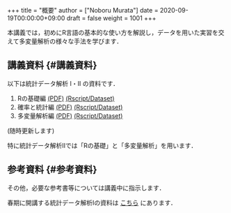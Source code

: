 +++
title = "概要"
author = ["Noboru Murata"]
date = 2020-09-19T00:00:00+09:00
draft = false
weight = 1001
+++

本講義では，初めにR言語の基本的な使い方を解説し，データを用いた実習を交えて多変量解析の様々な手法を学びます．


## 講義資料 {#講義資料}

以下は統計データ解析 I・II の資料です．

1.  Rの基礎編 [(PDF)](https://noboru-murata.github.io/statistical-data-analysis2/pdfs/note1.pdf) [(Rscript/Dataset)](https://noboru-murata.github.io/statistical-data-analysis2/zips/script1.zip)
2.  確率と統計編 [(PDF)](https://noboru-murata.github.io/statistical-data-analysis2/pdfs/note2.pdf) [(Rscript/Dataset)](https://noboru-murata.github.io/statistical-data-analysis2/zips/script2.zip)
3.  多変量解析編 [(PDF)](https://noboru-murata.github.io/statistical-data-analysis2/pdfs/note3.pdf) [(Rscript/Dataset)](https://noboru-murata.github.io/statistical-data-analysis2/zips/script3.zip)

(随時更新します)

特に統計データ解析IIでは「Rの基礎」と「多変量解析」を用います．


## 参考資料 {#参考資料}

その他，必要な参考書等については講義中に指示します．

春期に開講する統計データ解析Iの資料は
[こちら](https://noboru-murata.github.io/statistical-data-analysis1/)
にあります．